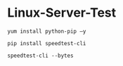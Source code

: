# Linux-Server-Test    


```
yum install python-pip –y

pip install speedtest-cli

speedtest-cli --bytes

````
